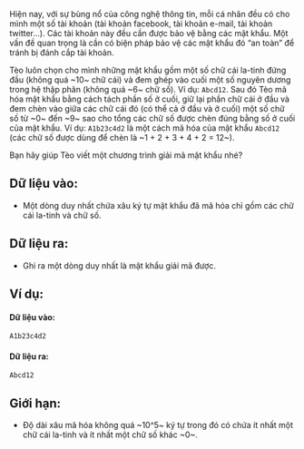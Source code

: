 Hiện nay, với sự bùng nổ của công nghệ thông tin, mỗi cá nhân đều có cho mình một số tài khoản (tài khoản facebook, tài khoản e-mail, tài khoản twitter…). Các tài khoản này đều cần được bảo vệ bằng các mật khẩu. Một vấn đề quan trọng là cần có biện pháp bảo vệ các mật khẩu đó “an toàn” để tránh bị đánh cắp tài khoản.

Tèo luôn chọn cho mình những mật khẩu gồm một số chữ cái la-tinh đứng đầu (không quá ~10~ chữ cái) và đem ghép vào cuối một số nguyên dương trong hệ thập phân (không quá ~6~ chữ số). Ví dụ: `Abcd12`. Sau đó Tèo mã hóa mật khẩu bằng cách tách phần số ở cuối, giữ lại phần chữ cái ở đầu và đem chèn vào giữa các chữ cái đó (có thể cả ở đầu và ở cuối) một số chữ số từ ~0~ đến ~9~ sao cho tổng các chữ số được chèn đúng bằng số ở cuối của mật khẩu. Ví dụ: `A1b23c4d2` là một cách mã hóa của mật khẩu `Abcd12` (các chữ số được dùng để chèn là ~1 + 2 + 3 + 4 + 2 = 12~).

Bạn hãy giúp Tèo viết một chương trình giải mã mật khẩu nhé?

## Dữ liệu vào:
- Một dòng duy nhất chứa xâu ký tự mật khẩu đã mã hóa chỉ gồm các chữ cái la-tinh và chữ số.

## Dữ liệu ra:
- Ghi ra một dòng duy nhất là mật khẩu giải mã được.

## Ví dụ:
#### Dữ liệu vào:
```
A1b23c4d2
```

#### Dữ liệu ra:
```
Abcd12
```

## Giới hạn:
- Độ dài xâu mã hóa không quá ~10^5~ ký tự trong đó có chứa ít nhất một chữ cái la-tinh và ít nhất một chữ số khác ~0~.